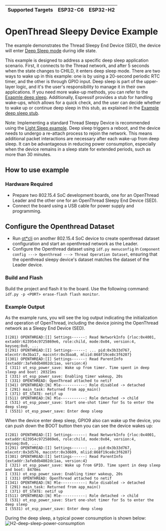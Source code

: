 | Supported Targets | ESP32-C6 | ESP32-H2 |
| ----------------- | -------- | -------- |

# OpenThread Sleepy Device Example

The example demonstrates the Thread Sleepy End Device (SED), the device will enter [Deep Sleep mode](https://docs.espressif.com/projects/esp-idf/en/latest/esp32c6/api-reference/system/sleep_modes.html#sleep-modes) during idle state.

This example is designed to address a specific deep sleep application scenario. First, it connects to the Thread network, and after 5 seconds when the state changes to CHILD, it enters deep sleep mode. There are two ways to wake up in this example: one is by using a 20-second periodic RTC timer, and the other is through GPIO input. Deep sleep is part of the upper-layer logic, and it's the user's responsibility to manage it in their own applications. If you need more wake-up methods, you can refer to the [Exapmle deep sleep](../../../system/deep*sleep/). Additionally, Espressif provides a stub for handling wake-ups, which allows for a quick check, and the user can decide whether to wake up or continue deep sleep in this stub, as explained in the [Example deep sleep stub](../../../system/deep*sleep*wake*stub).

Note: Implementing a standard Thread Sleepy Device is recommended using the [Light Sleep example](../light_sleep). Deep sleep triggers a reboot, and the device needs to undergo a re-attach process to rejoin the network. This means additional packet interactions are necessary after each wake-up from deep sleep. It can be advantageous in reducing power consumption, especially when the device remains in a sleep state for extended periods, such as more than 30 minutes.
## How to use example

### Hardware Required

* Prepare two 802.15.4 SoC development boards, one for an OpenThread Leader and the other one for an OpenThread Sleepy End Device (SED).
* Connect the board using a USB cable for power supply and programming.

## Configure the Openthread Dataset

* Run [ot*cli](../../ot*cli/) on another 802.15.4 SoC device to create openthread dataset configuration and start an openthread network as the Leader.
* Configure the Openthread dataset using `idf.py menuconfig` in `Component config ---> Openthread ---> Thread Operation Dataset`, ensuring that the openthread sleepy device's dataset matches the dataset of the Leader device.

### Build and Flash

Build the project and flash it to the board. Use the following command: `idf.py -p <PORT> erase-flash flash monitor`.

### Example Output

As the example runs, you will see the log output indicating the initialization and operation of OpenThread, including the device joining the OpenThread network as a Sleepy End Device (SED).

```
I(281) OPENTHREAD:[I] Settings------: Read NetworkInfo {rloc:0x4001, extaddr:623954c9725869e6, role:child, mode:0x04, version:4, keyseq:0x0, ...
I(291) OPENTHREAD:[I] Settings------: ... pid:0x3b33d767, mlecntr:0x3ba17, maccntr:0x3baa8, mliid:868f19ce8c3f6207}
I(301) OPENTHREAD:[I] Settings------: Read ParentInfo {extaddr:3afe8db4802dc1aa, version:4}
I (311) ot_esp_power_save: Wake up from timer. Time spent in deep sleep and boot: 20321ms
I (331) ot_esp_power_save: Enabling timer wakeup, 20s
I (331) OPENTHREAD: OpenThread attached to netif
I(341) OPENTHREAD:[N] Mle-----------: Role disabled -> detached
I (291) main_task: Returned from app_main()
I (371) OT_STATE: netif up
I(511) OPENTHREAD:[N] Mle-----------: Role detached -> child
I (531) ot_esp_power_save: Start one-shot timer for 5s to enter the deep sleep
I (5531) ot_esp_power_save: Enter deep sleep
```

When the device enter deep sleep, GPIO9 also can wake up the device, you can push down the BOOT button then you can see the device wakes up:

```
I(281) OPENTHREAD:[I] Settings------: Read NetworkInfo {rloc:0x4001, extaddr:623954c9725869e6, role:child, mode:0x04, version:4, keyseq:0x0, ...
I(291) OPENTHREAD:[I] Settings------: ... pid:0x3b33d767, mlecntr:0x3d576, maccntr:0x3d609, mliid:868f19ce8c3f6207}
I(301) OPENTHREAD:[I] Settings------: Read ParentInfo {extaddr:3afe8db4802dc1aa, version:4}
I (321) ot_esp_power_save: Wake up from GPIO. Time spent in deep sleep and boot: 8470ms
I (331) ot_esp_power_save: Enabling timer wakeup, 20s
I (331) OPENTHREAD: OpenThread attached to netif
I(341) OPENTHREAD:[N] Mle-----------: Role disabled -> detached
I (291) main_task: Returned from app_main()
I (371) OT_STATE: netif up
I(511) OPENTHREAD:[N] Mle-----------: Role detached -> child
I (531) ot_esp_power_save: Start one-shot timer for 5s to enter the deep sleep
I (5531) ot_esp_power_save: Enter deep sleep
```

During the deep sleep, a typical power consumption is shown below:
![H2-deep-sleep-power-consumption](image/H2-deep-sleep-power-consumption.png)